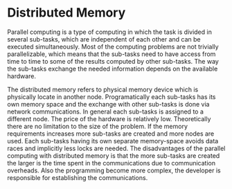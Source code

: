 # Distributed Memory

Parallel computing is a type of computing in which the task is divided in several sub-tasks, which are independent of each other and can be executed simultaneously. Most of the computing problems are not trivially parallelizable, which means that the sub-tasks need to have access from time to time to some of the results computed by other sub-tasks. The way the sub-tasks exchange the needed information depends on the available hardware.

The distributed memory refers to physical memory device which is physically locate in another node. Programatically each sub-tasks has its own memory space and the exchange with other sub-tasks is done via network communications. In general each sub-tasks is assigned to a different node. The price of the hardware is relatively low. Theoretically there are no limitation to the size of the problem. If the memory requirements increases more sub-tasks are created and more nodes are used. Each sub-tasks having its own separate memory-space avoids data races and implicitly less locks are needed. The disadvantages of the parallel computing with distributed memory is that the more sub-tasks are created the larger is the time spent in the communications due to communication overheads. Also the programming become more complex, the developer is responsible for establishing the communications.
